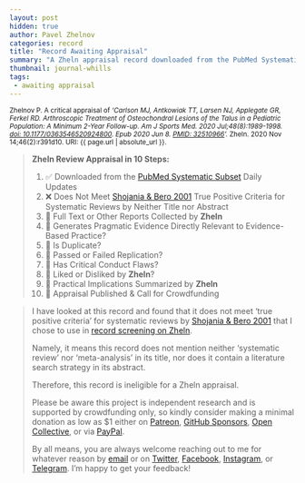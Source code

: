 ```yaml
---
layout: post
hidden: true
author: Pavel Zhelnov
categories: record
title: "Record Awaiting Appraisal"
summary: "A Zheln appraisal record downloaded from the PubMed Systematic Subset daily updates."
thumbnail: journal-whills
tags:
 - awaiting appraisal
---
```


<small id="citation">Zhelnov P. A critical appraisal of _‘Carlson MJ, Antkowiak TT, Larsen NJ, Applegate GR, Ferkel RD. Arthroscopic Treatment of Osteochondral Lesions of the Talus in a Pediatric Population: A Minimum 2-Year Follow-up. Am J Sports Med. 2020 Jul;48(8):1989-1998. [doi: 10.1177/0363546520924800](https://doi.org/10.1177/0363546520924800). Epub 2020 Jun 8. [PMID: 32510966](https://pubmed.gov/32510966)’._ Zheln. 2020 Nov 14;46(2):r391d10. URI: {{ page.url | absolute_url }}.</small>

> **Zheln Review Appraisal in 10 Steps:**
>
> 1. ✅ Downloaded from the [PubMed Systematic Subset](https://github.com/p1m-ortho/qs-global-ortho-search-queries/blob/global-sr-query/README.md) Daily Updates
> 2. ❌ Does Not Meet [Shojania & Bero 2001](https://www.researchgate.net/publication/11820967_Taking_Advantage_of_the_Explosion_of_Systematic_Reviews_An_Efficient_MEDLINE_Search_Strategy) True Positive Criteria for Systematic Reviews by Neither Title nor Abstract
> 3. 🔄 Full Text or Other Reports Collected by **Zheln**
> 4. 🔄 Generates Pragmatic Evidence Directly Relevant to Evidence-Based Practice?
> 5. 🔄 Is Duplicate?
> 6. 🔄 Passed or Failed Replication?
> 7. 🔄 Has Critical Conduct Flaws?
> 8. 🔄 Liked or Disliked by **Zheln**?
> 9. 🔄 Practical Implications Summarized by **Zheln**
> 10. 🔄 Appraisal Published & Call for Crowdfunding

> I have looked at this record and found that it does not meet ‘true positive criteria’ for systematic reviews by [Shojania & Bero 2001](https://www.researchgate.net/publication/11820967_Taking_Advantage_of_the_Explosion_of_Systematic_Reviews_An_Efficient_MEDLINE_Search_Strategy) that I chose to use in [record screening on Zheln](https://github.com/p1m-ortho/qs-global-ortho-search-queries/blob/global-sr-query/README.md#record-screening).
>
> Namely, it means this record does not mention neither ‘systematic review’ nor ‘meta-analysis’ in its title, nor does it contain a literature search strategy in its abstract.
>
> Therefore, this record is ineligible for a Zheln appraisal.
>
> Please be aware this project is independent research and is supported by crowdfunding only, so kindly consider making a minimal donation as low as $1 either on [Patreon](https://patreon.com/zheln), [GitHub Sponsors](https://github.com/sponsors/drzhelnov), [Open Collective](https://opencollective.com/zheln), or via [PayPal](https://paypal.me/pjelnov).
>
> By all means, you are always welcome reaching out to me for whatever reason by [email](mailto:pavel@zheln.com) or on [Twitter](https://twitter.com/drzhelnov), [Facebook](https://facebook.com/drzhelnov), [Instagram](https://instagram.com/igzheln), or [Telegram](https://t.me/drzhelnov). I’m happy to get your feedback!
